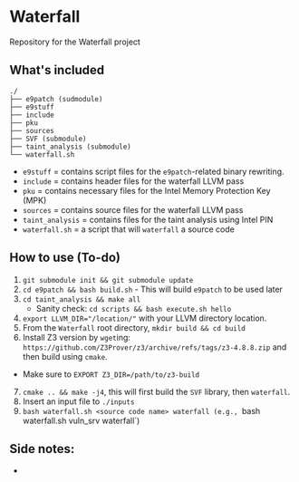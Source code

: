 # Waterfall
Repository for the Waterfall project

## What's included

```
./
├── e9patch (sudmodule)
├── e9stuff
├── include
├── pku
├── sources
├── SVF (submodule)
├── taint_analysis (submodule)
└── waterfall.sh
```
- `e9stuff` = contains script files for the `e9patch`-related binary rewriting.
- `include` = contains header files for the waterfall LLVM pass
- `pku` = contains necessary files for the Intel Memory Protection Key (MPK)
- `sources` = contains source files for the waterfall LLVM pass
- `taint_analysis` = contains files for the taint analysis using Intel PIN
- `waterfall.sh` = a script that will `waterfall` a source code

## How to use (To-do)
1) `git submodule init && git submodule update`
2) `cd e9patch && bash build.sh` - This will build `e9patch` to be used later
3) `cd taint_analysis && make all`  
    - Sanity check: `cd scripts && bash execute.sh hello`
4) `export LLVM_DIR="/location/"` with your LLVM directory location.
5) From the `Waterfall` root directory, `mkdir build && cd build`
6) Install Z3 version by `wget`ing: `https://github.com/Z3Prover/z3/archive/refs/tags/z3-4.8.8.zip` and then build using `cmake`.
  - Make sure to `EXPORT Z3_DIR=/path/to/z3-build`
7) `cmake .. && make -j4`, this will first build the `SVF` library, then `waterfall`.
8) Insert an input file to `./inputs`
9) `bash waterfall.sh <source code name> waterfall (e.g., `bash waterfall.sh vuln_srv waterfall`)


## Side notes:
- 